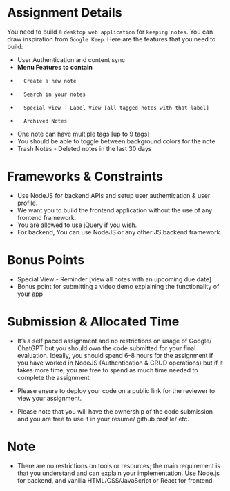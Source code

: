 # Assignment Details

You need to build a `desktop web application` for `keeping notes`. You can draw inspiration from `Google Keep`. Here are the features that you need to build:
-   User Authentication and content sync
-   **Menu Features to contain**
-       Create a new note
-       Search in your notes
-       Special view - Label View [all tagged notes with that label]
-       Archived Notes
-   One note can have multiple tags [up to 9 tags]
-   You should be able to toggle between background colors for the note
-   Trash Notes - Deleted notes in the last 30 days

# Frameworks & Constraints
-   Use NodeJS for backend APIs and setup user authentication & user profile. 
-   We want you to build the frontend application without the use of any frontend framework. 
-   You are allowed to use jQuery if you wish. 
-   For backend, You can use NodeJS or any other JS backend framework.

# Bonus Points
-   Special View - Reminder [view all notes with an upcoming due date]
-   Bonus point for submitting a video demo explaining the functionality of your app

# Submission & Allocated Time
-   It’s a self paced assignment and no restrictions on usage of Google/ ChatGPT but you should own the code submitted for your final evaluation. Ideally, you should spend 6-8 hours for the assignment if you have worked in NodeJS (Authentication & CRUD operations) but if it takes more time, you are free to spend as much time needed to complete the assignment. 

-   Please ensure to deploy your code on a public link for the reviewer to view your assignment.

-   Please note that you will have the ownership of the code submission and you are free to use it in your resume/ github profile/ etc. 

# Note

-   There are no restrictions on tools or resources; the main requirement is that you understand and can explain your implementation. Use Node.js for backend, and vanilla HTML/CSS/JavaScript or React for frontend.
